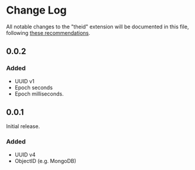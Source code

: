 # Change Log

All notable changes to the "theid" extension will be documented in this file, following [these recommendations](http://keepachangelog.com/).

## 0.0.2

### Added
- UUID v1
- Epoch seconds
- Epoch milliseconds.

## 0.0.1

Initial release.

### Added

- UUID v4
- ObjectID (e.g. MongoDB)
